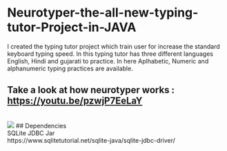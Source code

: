 # Neurotyper-the-all-new-typing-tutor-Project-in-JAVA
I created the typing tutor project which train user for increase the standard keyboard typing speed. In this typing tutor has three different languages English, Hindi and gujarati to practice. In here Aplhabetic, Numeric and alphanumeric typing practices are available.

## Take a look at how neurotyper works : https://youtu.be/pzwjP7EeLaY
<br>
<img src="https://github.com/VrushankPatel/Neurotyper-the-all-new-typing-tutor-Project-in-JAVA/blob/master/NeuroTyper.png"/>
## Dependencies<br>
SQLite JDBC Jar <br>
https://www.sqlitetutorial.net/sqlite-java/sqlite-jdbc-driver/

